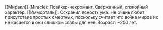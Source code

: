 [[Миракл]] (Miracle): Псайкер-некромант. Сдержанный, спокойный характер. [[Имморталь]]. Сохранил ясность ума. Не очень любит присутствие простых смертных, поскольку считает что война миров их не касается и они слишком слабы для неё. Возраст: ~200 лет.
